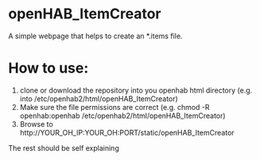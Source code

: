 # openHAB_ItemCreator

A simple webpage that helps to create an \*.items file.

# How to use:
1. clone or download the repository into you openhab html directory (e.g. into /etc/openhab2/html/openHAB_ItemCreator)
2. Make sure the file permissions are correct (e.g. chmod -R openhab:openhab /etc/openhab2/html/openHAB_ItemCreator)
3. Browse to http://YOUR_OH_IP:YOUR_OH:PORT/static/openHAB_ItemCreator

The rest should be self explaining

